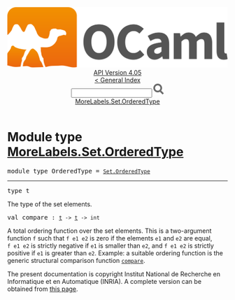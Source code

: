 <!-- ((! set title API !)) ((! set documentation !)) ((! set api !)) ((! set nobreadcrumb !)) -->
<div class="api"><header><nav class="toc brand"><a class="brand" href="https://ocaml.org/"><img src="colour-logo-gray.svg" class="svg" alt="OCaml"></a></nav><nav class="toc"><div class="toc_version"><a href="/docs" id="version-select">API Version 4.05</a></div><a href="index.html">&lt; General Index</a><div class="api_search"><input type="text" name="apisearch" id="api_search" oninput="mySearch(false);" onkeypress="this.oninput();" onclick="this.oninput();" onpaste="this.oninput();">
<img src="search_icon.svg" alt="Search" class="svg" onclick="mySearch(false)"></div>
<div id="search_results"></div><div class="toc_title"><a href="#top">MoreLabels.Set.OrderedType</a></div><ul></ul></nav></header>

<h1>Module type <a href="type_MoreLabels.Set.OrderedType.html">MoreLabels.Set.OrderedType</a></h1>

<pre><span class="keyword">module type</span> OrderedType = <code class="type"><a href="Set.OrderedType.html">Set.OrderedType</a></code></pre><hr width="100%">

<pre><span id="TYPEt"><span class="keyword">type</span> <code class="type"></code>t</span> </pre>
<div class="info ">
The type of the set elements.<br>
</div>


<pre><span id="VALcompare"><span class="keyword">val</span> compare</span> : <code class="type"><a href="Set.OrderedType.html#TYPEt">t</a> -&gt; <a href="Set.OrderedType.html#TYPEt">t</a> -&gt; int</code></pre><div class="info ">
A total ordering function over the set elements.
          This is a two-argument function <code class="code">f</code> such that
          <code class="code">f&nbsp;e1&nbsp;e2</code> is zero if the elements <code class="code">e1</code> and <code class="code">e2</code> are equal,
          <code class="code">f&nbsp;e1&nbsp;e2</code> is strictly negative if <code class="code">e1</code> is smaller than <code class="code">e2</code>,
          and <code class="code">f&nbsp;e1&nbsp;e2</code> is strictly positive if <code class="code">e1</code> is greater than <code class="code">e2</code>.
          Example: a suitable ordering function is the generic structural
          comparison function <a href="Pervasives.html#VALcompare"><code class="code">compare</code></a>.<br>
</div>
<div class="copyright">The present documentation is copyright Institut National de Recherche en Informatique et en Automatique (INRIA). A complete version can be obtained from <a href="http://caml.inria.fr/pub/docs/manual-ocaml/">this page</a>.</div></div>